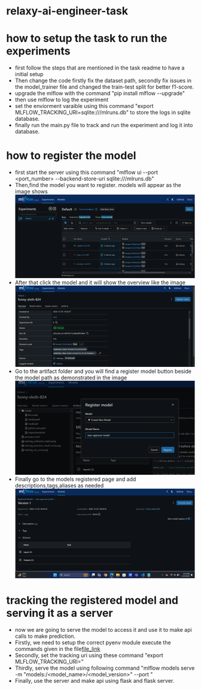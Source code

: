# relaxy-ai-engineer-task
# how to setup the task to run the experiments
- first follow the steps that are mentioned in the task readme to have a initial setup
- Then change the code firstly fix the dataset path, secondly fix issues in the model_trainer file and changed the train-test split for better f1-score.
- upgrade the mlflow with the command "pip install mlflow --upgrade"
- then use mlflow to log the experiment
- set the enviorment varaible using this command "export MLFLOW_TRACKING_URI=sqlite:///mlruns.db" to store the logs in sqlite database.
- finally run the main.py file to track and run the experiment and log it into database.
# how to register the model
- first start the server using this command "mlflow ui --port <port_number> --backend-store-uri sqlite:///mlruns.db"
- Then,find the model you want to register. models will appear as the image shows ![image](https://github.com/Ridwanursustswe18/relaxy-ai-engineer-task/blob/master/Screenshot%202024-12-05%20184436.png)
- After that click the model and it will show the overview like the image ![image](https://github.com/Ridwanursustswe18/relaxy-ai-engineer-task/blob/master/Screenshot%202024-12-05%20184604.png)
- Go to the artifact folder and you will find a register model button beside the model path as demonstrated in the image ![image](https://github.com/Ridwanursustswe18/relaxy-ai-engineer-task/blob/master/Screenshot%202024-12-05%20184648.png)
- Finally go to the models registered page and add descriptions,tags,aliases as needed ![image](https://github.com/Ridwanursustswe18/relaxy-ai-engineer-task/blob/master/Screenshot%202024-12-05%20184712.png)
# tracking the registered model and serving it as a server
- now we are going to serve the model to access it and use it to make api calls to make prediction.
- Firstly, we need to setup the correct pyenv module execute the commands given in the file[file_link](https://drive.google.com/file/d/1CZnXKcUUuC82tcL97i-tlJi8Zm-lBWne/view?usp=sharing)
- Secondly, set the tracking uri using these command "export MLFLOW_TRACKING_URI=<uri>"
- Thirdly, serve the model using following command "mlflow models serve -m "models:/<model_name>/<model_version>" --port <port-number>"
- Finally, use the server and make api using flask and flask server.


